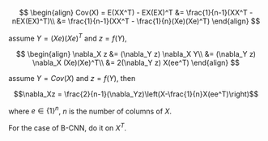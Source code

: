 $$
  \begin{align}
    Cov(X) = E(XX^T) - EX(EX)^T &= \frac{1}{n-1}(XX^T - nEX(EX)^T)\\
    &= \frac{1}{n-1}(XX^T - \frac{1}{n}(Xe)(Xe)^T)
  \end{align}
$$

assume $Y = (Xe)(Xe)^T$ and $z = f(Y)$,

$$
\begin{align}
    \nabla_X z &= (\nabla_Y z) \nabla_X Y\\
               &= (\nabla_Y z) \nabla_X (Xe)(Xe)^T\\
               &= 2(\nabla_Y z) X(ee^T)
\end{align}
$$

assume $Y= Cov(X)$ and $z = f(Y)$, then

$$\nabla_Xz = \frac{2}{n-1}(\nabla_Yz)\left(X-\frac{1}{n}X(ee^T)\right)$$

where $e\in\{1\}^n$, $n$ is the number of columns of $X$.

For the case of B-CNN, do it on $X^T$.
